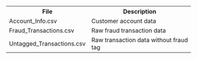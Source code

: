 <table class="table table-compressed table-striped">
  <tr>
    <th>File</th>
    <th>Description</th>
  </tr>
 <tr><td>Account_Info.csv</td><td> Customer account data </td></tr>
 <tr><td>Fraud_Transactions.csv</td><td> Raw fraud transaction data </td></tr>
 <tr><td>Untagged_Transactions.csv</td><td> Raw transaction data without fraud tag </td></tr>
 </table>